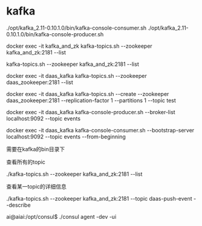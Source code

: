 # kafka

./opt/kafka_2.11-0.10.1.0/bin/kafka-console-consumer.sh
./opt/kafka_2.11-0.10.1.0/bin/kafka-console-producer.sh



docker exec -it  kafka_and_zk kafka-topics.sh --zookeeper kafka_and_zk:2181 --list

kafka-topics.sh --zookeeper kafka_and_zk:2181 --list

docker exec -it daas_kafka kafka-topics.sh --zookeeper daas_zookeeper:2181 --list

docker exec -it daas_kafka kafka-topics.sh --create --zookeeper daas_zookeeper:2181 --replication-factor 1 --partitions 1 --topic test

docker exec -it daas_kafka kafka-console-producer.sh --broker-list localhost:9092 --topic events

docker exec -it daas_kafka kafka-console-consumer.sh --bootstrap-server localhost:9092 --topic events --from-beginning







需要在kafka的bin目录下

查看所有的topic

./kafka-topics.sh --zookeeper kafka_and_zk:2181 --list

查看某一topic的详细信息

./kafka-topics.sh --zookeeper kafka_and_zk:2181 --topic daas-push-event --describe





















ai@aiai:/opt/consul$ ./consul agent -dev -ui